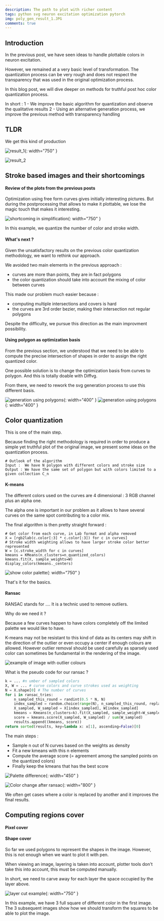 ```yaml
---
description: The path to plot with richer content
tags: python svg neuron excitation optimization pytorch
img: poly_gen_result_1.JPG
comments: true
---
```



## Introduction

In the previous post, we have seen ideas to handle plottable colors in neuron excitation.

However, we remained at a very basic level of transformation. 
The quantization process can be very rough and does not respect the transparency that was used in the original optimization process.

In this blog post, we will dive deeper on methods for truthful post hoc color quantization process.

In short : 
1 - We improve the basic algorithm for quantization and observe the qualitative results
2 - Using an alternative generation process, we improve the previous method with transparency handling


## TLDR

We get this kind of production

![result_1]({{site.baseurl}}/assets/img/poly_gen_result_1.JPG){: width="750" }

![result_2]()



## Stroke based images and their shortcomings

#### Review of the plots from the previous posts

Optimization using free form curves gives initially interesting pictures.
But during the postprocessing that allows to make it plottable, we lose the magic touch that makes it interesting.


![shortcoming in simplification]({{site.baseurl}}/assets/img/loss_of_magic_after_quantization.png){: width="750" }

In this example, we quantize the number of color and stroke width.


#### What's next ?

Given the unsatisfactory results on the previous color quantization methodology, we want to rethink our approach.

We avoided two main elements in the previous approach : 
- curves are more than points, they are in fact polygons
- the color quantization should take into account the mixing of color between curves

This made our problem much easier because : 
- computing multiple intersections and covers is hard
- the curves are 3rd order bezier, making their intersection not regular polygons

Despite the difficulty, we pursue this direction as the main improvment possibility. 



#### Using polygon as optimization basis

From the previous section, we understood that we need to be able to compute the precise intersection of shapes in order to assign the right quantized color.

One possible solution is to change the optimization basis from curves to polygon. And this is totally doable with Diffvg.

From there, we need to rework the svg generation process to use this different basis.

![generation using polygons]({{site.baseurl}}/assets/img/polygon_neuron_excitation.png){: width="400" }
![generation using polygons]({{site.baseurl}}/assets/img/polygon_neuron_excitation_2.png){: width="400" }



## Color quantization

This is one of the main step.

Because finding the right methodology is required in order to produce a simple yet truthful plot of the original image, we present some ideas on the quantization process.

```
# Outlook of the algorithm
Input :  We have N polygon with different colors and stroke size
Output : We have the same set of polygon but with colors limited to a given collection C_n
```


#### K-means

The different colors used on the curves are 4 dimensional : 3 RGB channel plus an alpha one.

The alpha one is important in our problem as it allows to have several curves on the same spot contributing to a color mix.

The final algorithm is then pretty straight forward :
```
# Get color from each curve, in Lab format and alpha removed
X = [rgb2lab(c.color[:3] * c.color[:3]) for c in curves] 
# Stroke width weighting allows to have larger stroke color better represented
W = [c.stroke_width for c in curves]
kmeans = KMeans(n_clusters=n_quantized_colors)
kmeans.fit(X, sample_weights=W)
display_colors(kmeans._centers)
```

![show color palette]({{site.baseurl}}/assets/img/){: width="750" }

That's it for the basics.


#### Ransac

RANSAC stands for .... It is a technic used to remove outliers.

Why do we need it ?

Because a few curves happen to have colors completely off the limited palette we would like to have.

K-means may not be resistant to this kind of data as its centers may shift in the direction of the outlier or even occupy a center if enough colours are allowed.
However outlier removal should be used carefully as sparsely used color can sometimes be fundamental in the rendering of the image.

![example of image with outlier colours]()

What is the pseudo code for our ransac ?

```python
k = ... #n umber of sampled colors
X, W = ... # curve colors and curve strokes used as weighting
N = X.shape[0] # The number of curves
for i in ransac_tries:
    n_sampled_this_round = randint(0.5 * N, N)
    index_sampled = random.choice(range(N), n_sampled_this_round, replacement=False, p=W)
    X_sampled, W_sampled = X[index_sampled], W[index_sampled]
    kmeans = Kmeans(n_clusters=k).fit(X_sampled, sample_weight=W_sampled)
    score = kmeans.score(X_sampled, W_sampled) / sum(W_sampled)
    results.append((kmeans, score))
return sorted(results, key=lambda x: x[1], ascending=False)[0]
```

The main steps :
- Sample n out of N curves based on the weights as density
- Fit a new kmeans with this n elements
- Compute the average score (= agreement among the sampled points on the quantized colors)
- Finally keep the kmeans that has the best score


![Palette difference]({{site.baseurl}}/assets/img/color_palette_difference_with_ransac.png){: width="450" }

![Color change  after ransac]({{site.baseurl}}/assets/img/difference_in_rendering_with_ransac.png){: width="800" }

We often get cases where a color is replaced by another and it improves the final results.


## Computing regions cover 

#### Pixel cover



#### Shape cover

So far we used polygons to represent the shapes in the image. However, this is not enough when we want to plot it with pen.

When viewing an image, layering is taken into account, plotter tools don't take this into account, this must be computed manually. 

In short, we need to carve away for each layer the space occupied by the layer above.

![layer cut example]({{site.baseurl}}/assets/img/layer_cuts.png){: width="750" }

In this example, we have 3 full square of different color in the first image. The 3 subsequent images show how we should transform the squares to be able to plot the image.




